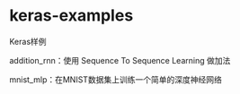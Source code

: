 # keras-examples
Keras样例

addition_rnn：使用 Sequence To Sequence Learning 做加法

mnist_mlp：在MNIST数据集上训练一个简单的深度神经网络